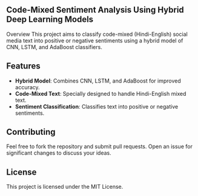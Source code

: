 ﻿## Code-Mixed Sentiment Analysis Using Hybrid Deep Learning Models
Overview
This project aims to classify code-mixed (Hindi-English) social media text into positive or negative sentiments using a hybrid model of CNN, LSTM, and AdaBoost classifiers.

## Features

- **Hybrid Model**: Combines CNN, LSTM, and AdaBoost for improved accuracy.
- **Code-Mixed Text**: Specially designed to handle Hindi-English mixed text.
- **Sentiment Classification**: Classifies text into positive or negative sentiments.

## Contributing

Feel free to fork the repository and submit pull requests. Open an issue for significant changes to discuss your ideas.

## License

This project is licensed under the MIT License.
